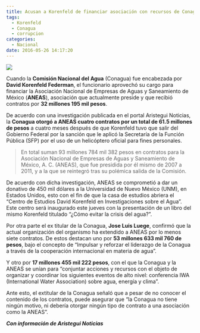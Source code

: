 ```yaml
---
title: Acusan a Korenfeld de financiar asociación con recursos de Conagua
tags:
  - Korenfeld
  - Conagua
  - corrupcion
categories:
  - Nacional
date: 2016-05-26 14:17:20
---
```

![](https://res.cloudinary.com/pidmx/image/upload/v1464290325/korenfeld_s8efcr.jpg)

Cuando la **Comisión Nacional del Agua** (Conagua) fue encabezada por **David Korenfeld Federman**, el funcionario aprovechó su cargo para financiar la Asociación Nacional de Empresas de Aguas y Saneamiento de México (**ANEAS**), asociación que actualmente preside y que recibió contratos por **32 millones 195 mil pesos**.

De acuerdo con una investigación publicada en el portal Aristegui Noticias, la **Conagua otorgó a ANEAS cuatro contratos por un total de 61.5 millones de pesos** a cuatro meses después de que Korenfeld tuvo que salir del Gobierno Federal por la sanción que le aplicó la Secretaría de la Función Pública (SFP) por el uso de un helicóptero oficial para fines personales.

> En total suman 93 millones 784 mil 382 pesos en contratos para la Asociación Nacional de Empresas de Aguas y Saneamiento de México, A. C. (ANEAS), que fue presidida por él mismo de 2007 a 2011, y a la que se reintegró tras su polémica salida de la Comisión.

De acuerdo con dicha investigación, ANEAS se comprometió a dar un donativo de 450 mil dólares a la Universidad de Nuevo México (UNM), en Estados Unidos, esto con el fin de que la casa de estudios abriera el “Centro de Estudios David Korenfeld en Investigaciones sobre el Agua”. Este centro será inaugurado este jueves con la presentación de un libro del mismo Korenfeld titulado “¿Cómo evitar la crisis del agua?”.

Por otra parte el ex titular de la Conagua, **Jose Luis Luege**, confirmó que la actual organización del organismo ha extendido a ANEAS por lo menos siete contratos. De estos destacan uno por **53 millones 633 mil 760 de pesos**, bajo el concepto de “Impulsar y reforzar el liderazgo de la Conagua a través de la cooperación internacional en materia de agua”.

Y otro por **17 millones 455 mil 222 pesos**, con el que la Conagua y la ANEAS se unían para “conjuntar acciones y recursos con el objeto de organizar y coordinar los siguientes eventos de alto nivel: conferencia IWA (International Water Association) sobre agua, energía y clima”.

Ante esto, el extitular de la Conagua señaló que a pesar de no conocer el contenido de los contratos, puede asegurar que “la Conagua no tiene ningún motivo, ni debería otorgar ningún tipo de contrato a una asociación como la ANEAS”.

***Con información de Aristegui Noticias***
